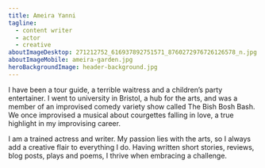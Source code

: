 ```yaml
---
title: Ameira Yanni
tagline:
  - content writer
  - actor
  - creative
aboutImageDesktop: 271212752_616937892751571_8760272976726126578_n.jpg
aboutImageMobile: ameira-garden.jpg
heroBackgroundImage: header-background.jpg
---
```


I have been a tour guide, a terrible waitress and a children’s party entertainer. I went to university in Bristol, a hub for the arts, and was a member of an improvised comedy variety show called The Bish Bosh Bash. We once improvised a musical about courgettes falling in love, a true highlight in my improvising career.

I am a trained actress and writer. My passion lies with the arts, so I always add a creative flair to everything I do. Having written short stories, reviews, blog posts, plays and poems, I thrive when embracing a challenge.
